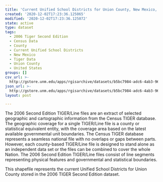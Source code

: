 ```yaml
---
title: 'Current Unified School Districts for Union County, New Mexico, 2006se TIGER'
created: '2020-12-02T17:23:36.125065'
modified: '2020-12-02T17:23:36.125072'
state: active
type: dataset
tags:
  - 2006 Tiger Second Edition
  - Census Data
  - County
  - Current Unified School Districts
  - New Mexico
  - Tiger Data
  - Union County
  - United States
groups: []
csv_url: >-
  http://gstore.unm.edu/apps/rgisarchive/datasets/b5bc7984-adc6-4ab3-96c7-b5c11d444f74/tgr2006se_unio_sdunicu.derived.csv
json_url: >-
  http://gstore.unm.edu/apps/rgisarchive/datasets/b5bc7984-adc6-4ab3-96c7-b5c11d444f74/tgr2006se_unio_sdunicu.derived.json
layout: post

---
```

The 2006 Second Edition TIGER/Line files are an extract of selected geographic and cartographic information from the Census TIGER database.  The geographic coverage for a single TIGER/Line file is a county or statistical equivalent entity, with the coverage area based on the latest available governmental unit boundaries. The Census TIGER database represents a seamless national file with no overlaps or gaps between parts.  However, each county-based TIGER/Line file is designed to stand alone as an independent data set or the files can be combined to cover the whole Nation.  The 2006 Second Edition  TIGER/Line files consist of line segments representing physical features and governmental and statistical boundaries.  

This shapefile represents the current Unified School Districts for Union County stored in the 2006 TIGER Second Edition dataset.
